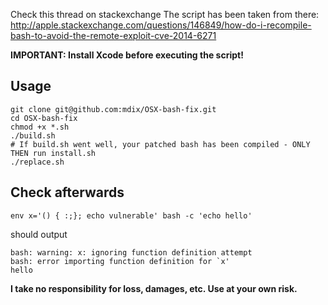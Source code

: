 Check this thread on stackexchange The script has been taken from there: http://apple.stackexchange.com/questions/146849/how-do-i-recompile-bash-to-avoid-the-remote-exploit-cve-2014-6271


**IMPORTANT: Install Xcode before executing the script!**

## Usage

```
git clone git@github.com:mdix/OSX-bash-fix.git
cd OSX-bash-fix
chmod +x *.sh
./build.sh
# If build.sh went well, your patched bash has been compiled - ONLY THEN run install.sh
./replace.sh
```

## Check afterwards
```
env x='() { :;}; echo vulnerable' bash -c 'echo hello'
```
should output

```
bash: warning: x: ignoring function definition attempt
bash: error importing function definition for `x'
hello
```

**I take no responsibility for loss, damages, etc. Use at your own risk.**
